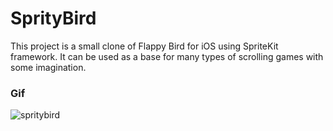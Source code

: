 SprityBird
==========

This project is a small clone of Flappy Bird for iOS using SpriteKit framework. It can be used as a base for many types of scrolling games with some imagination.

### Gif

![spritybird](http://1.1.1.2/bmi/i.imgur.com/BByLXJq.gif)